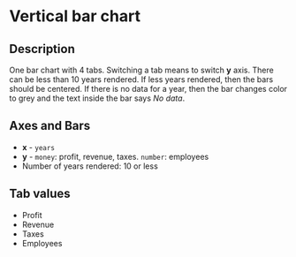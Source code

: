 # Vertical bar chart

##  Description
One bar chart with 4 tabs. 
Switching a tab means to switch **y** axis.
There can be less than 10 years rendered. 
If less years rendered, then the bars should be centered.
If there is no data for a year, then the bar changes color 
to grey and the text inside the bar says *No data*.

## Axes and Bars
- **x** - `years`
- **y** - `money`: profit, revenue, taxes. `number`: employees
- Number of years rendered: 10 or less

## Tab values
- Profit
- Revenue
- Taxes
- Employees
